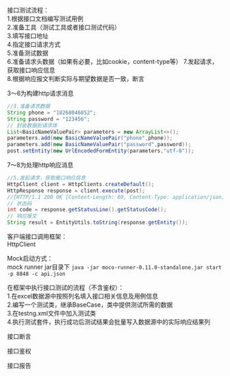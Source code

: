 接口测试流程：  
1.根据接口文档编写测试用例  
2.准备工具（测试工具或者接口测试代码）  
3.填写接口地址  
4.指定接口请求方式  
5.准备测试数据  
6.准备请求头数据（如果有必要，比如cookie，content-type等）
7.发起请求，获取接口响应信息  
8.根据响应报文判断实际与期望数据是否一致，断言

3～6为构建http请求消息
```java
//3.准备请求数据
String phone = "18268046852";
String password = "123456";
// 封装数据到请求体
List<BasicNameValuePair> parameters = new ArrayList<>();
parameters.add(new BasicNameValuePair("phone",phone));
parameters.add(new BasicNameValuePair("password",password));
post.setEntity(new UrlEncodedFormEntity(parameters,"utf-8"));
```
7～8为处理http响应消息
```java
//5.发起请求，获取接口响应信息
HttpClient client = HttpClients.createDefault();
HttpResponse response = client.execute(post);
//{HTTP/1.1 200 OK [Content-Length: 60, Content-Type: application/json; charset=utf-8] ResponseEntityProxy{[Content-Type: application/json; charset=utf-8,Content-Length: 60,Chunked: false]}}
// 状态码
int code = response.getStatusLine().getStatusCode();
// 响应报文
String result = EntityUtils.toString(response.getEntity());
```

客户端接口调用框架：  
HttpClient

Mock启动方式：  
mock runner jar目录下
```java -jar moco-runner-0.11.0-standalone.jar start -p 8848 -c api.json```

在框架中执行接口测试的流程（不含鉴权）：  
1.在excel数据源中按照列名填入接口相关信息及用例信息  
2.编写一个测试类，继承BaseCase，类中提供测试所需的数据  
3.在testng.xml文件中加入测试类  
4.执行测试套件，执行成功后测试结果会批量写入数据源中的实际响应结果列

接口断言


接口鉴权


接口报告
